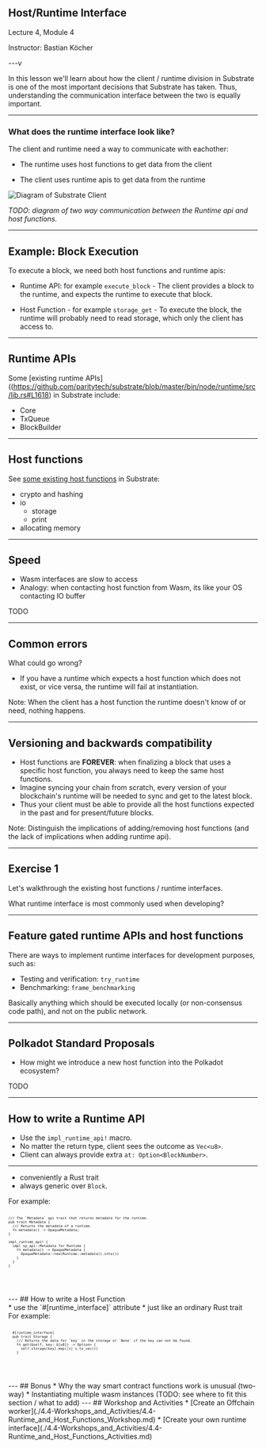 ## Host/Runtime Interface

Lecture 4, Module 4

Instructor: Bastian Köcher

---v

In this lesson we'll learn about how the client / runtime division in Substrate is one of the most important decisions that Substrate has taken.
Thus, understanding the communication interface between the two is equally important.

---

### What does the runtime interface look like?

<div class="left">
The client and runtime need a way to communicate with eachother:

- The runtime uses host functions to get data from the client
- The client uses runtime apis to get data from the runtime
  </div>

  ![Diagram of Substrate Client](http://placehold.jp/150x150.png)

  _TODO: diagram of two way communication between the Runtime api and host functions._

---

## Example: Block Execution

To execute a block, we need both host functions and runtime apis:

- Runtime API: for example `execute_block` - The client provides a block to the runtime, and expects the runtime
  to execute that block.

- Host Function - for example `storage_get` - To execute the block, the runtime will probably need to read
  storage, which only the client has access to.

---

## Runtime APIs

Some [existing runtime APIs]((https://github.com/paritytech/substrate/blob/master/bin/node/runtime/src/lib.rs#L1618) in Substrate include:

- Core
- TxQueue
- BlockBuilder

---

## Host functions

See [some existing host functions](https://github.com/paritytech/substrate/blob/master/primitives/io/src/lib.rs) in Substrate:

- crypto and hashing
- io
  - storage
  - print
- allocating memory

---

## Speed

- Wasm interfaces are slow to access
- Analogy: when contacting host function from Wasm, its like your OS contacting IO buffer

TODO

---

## Common errors

What could go wrong?

- If you have a runtime which expects a host function which does not exist, or vice versa, the runtime will fail at instantiation.

Note: When the client has a host function the runtime doesn't know of or need, nothing happens.

---

## Versioning and backwards compatibility

- Host functions are **FOREVER**: when finalizing a block that uses a specific host function, you always need to keep the same host functions.
- Imagine syncing your chain from scratch, every version of your blockchain's runtime will be needed to sync and get to the latest block.
- Thus your client must be able to provide all the host functions expected in the past and for
  present/future blocks.

Note: Distinguish the implications of adding/removing host functions (and the lack of implications when adding runtime api).

---

## Exercise 1

Let's walkthrough the existing host functions / runtime interfaces.

What runtime interface is most commonly used when developing?

---

## Feature gated runtime APIs and host functions

There are ways to implement runtime interfaces for development purposes, such as:

- Testing and verification: `try_runtime`
- Benchmarking: `frame_benchmarking`

Basically anything which should be executed locally (or non-consensus code path), and not on the public network.

---

## Polkadot Standard Proposals

- How might we introduce a new host function into the Polkadot ecosystem?

TODO

---

## How to write a Runtime API

- Use the `impl_runtime_api!` macro.
- No matter the return type, client sees the outcome as `Vec<u8>`.
- Client can always provide extra `at: Option<BlockNumber>`.

---

<div class="left">

- conveniently a Rust trait
- always generic over `Block`.

</div>

<div class="right">

For example:

<pre><code style="font-size: 0.5em !important" data-trim data-noescape data-line-numbers="0-13" class="rust">
/// The `Metadata` api trait that returns metadata for the runtime.
pub trait Metadata {
  /// Returns the metadata of a runtime.
  fn metadata() -> OpaqueMetadata;
}

impl_runtime_api! {
  impl sp_api::Metadata<Block> for Runtime {
    fn metadata() -> OpaqueMetadata {
      OpaqueMetadata::new(Runtime::metadata().into())
    }
  }
}

</prev></code>

</div> 

---

## How to write a Host Function

<div class="left">

* use the `#[runtime_interface]` attribute
* just like an ordinary Rust trait

</div>

<div class="right">

For example:

<pre><code style="font-size: 0.5em !important" data-trim data-noescape class="rust">
  #[runtime_interface]
  pub trait Storage {
    /// Returns the data for `key` in the storage or `None` if the key can not be found.
    fn get(&self, key: &[u8]) -> Option<Vec<u8>> {
      self.storage(key).map(|s| s.to_vec())
    }

</prev></code>

</div>

---

## Bonus

* Why the way smart contract functions work is unusual (two-way)
* Instantiating multiple wasm instances

(TODO: see where to fit this section / what to add)

---

## Workshop and Activities

* [Create an Offchain worker](./4.4-Workshops_and_Activities/4.4-Runtime_and_Host_Functions_Workshop.md)
* [Create your own runtime interface](./4.4-Workshops_and_Activities/4.4-Runtime_and_Host_Functions_Activities.md)
